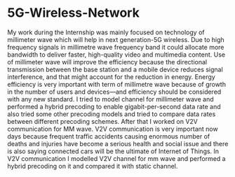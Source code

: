 # 5G-Wireless-Network
My work during the Internship was mainly focused on technology of millimeter
wave which will help in next generation-5G wireless. Due to high frequency
signals in millimetre wave frequency band it could allocate more bandwidth to
deliver faster, high-quality video and multimedia content. Use of millimeter
wave will improve the efficiency because the directional transmission between
the base station and a mobile device reduces signal interference, and that might
account for the reduction in energy. Energy efficiency is very important with
term of millimetre wave because of growth in the number of users and
devices—and efficiency should be considered with any new standard.
I tried to model channel for millimeter wave and performed a hybrid precoding
to enable gigabit-per-second data rate and also tried some other precoding
models and tried to compare data rates between different precoding schemes.
After that I worked on V2V communication for MM wave. V2V
communication is very important now days because frequent traffic accidents
causing enormous number of deaths and injuries have become a serious health
and social issue and there is also saying connected cars will be the ultimate of
Internet of Things. In V2V communication I modelled V2V channel for mm
wave and performed a hybrid precoding on it and compared it with static
channel.

